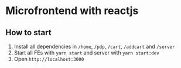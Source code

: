 # Microfrontend with reactjs

## How to start

1. Install all dependencies in `/home`, `/pdp`, `/cart`, `/addcart` and `/server`
2. Start all FEs with `yarn start` and server with `yarn start:dev`
3. Open `http://localhost:3000`
